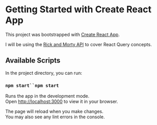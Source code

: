 # Getting Started with Create React App

This project was bootstrapped with [Create React App](https://github.com/facebook/create-react-app).

I will be using the [Rick and Morty API](https://rickandmortyapi.com/documentation/) to cover React Query concepts.
## Available Scripts

In the project directory, you can run:

### `npm start``npm start`

Runs the app in the development mode.\
Open [http://localhost:3000](http://localhost:3000) to view it in your browser.

The page will reload when you make changes.\
You may also see any lint errors in the console.



